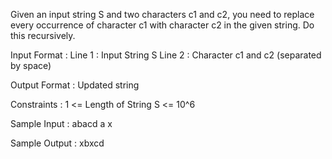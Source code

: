 Given an input string S and two characters c1 and c2, you need to replace every occurrence of character c1 with character c2 in the given string.
Do this recursively.

Input Format :
Line 1 : Input String S
Line 2 : Character c1 and c2 (separated by space)

Output Format :
Updated string

Constraints :
1 <= Length of String S <= 10^6

Sample Input :
abacd
a x

Sample Output :
xbxcd
